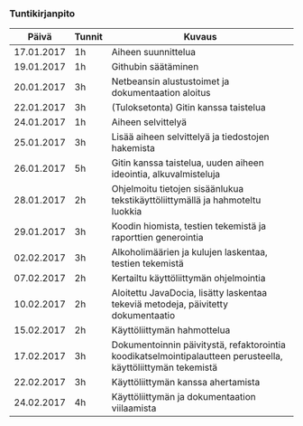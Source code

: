 ### Tuntikirjanpito

Päivä | Tunnit | Kuvaus
----------------- | --------- | ----------
17.01.2017 | 1h | Aiheen suunnittelua
19.01.2017 | 1h | Githubin säätäminen
20.01.2017 | 3h | Netbeansin alustustoimet ja dokumentaation aloitus
22.01.2017 | 3h | (Tuloksetonta) Gitin kanssa taistelua
24.01.2017 | 1h | Aiheen selvittelyä
25.01.2017 | 3h | Lisää aiheen selvittelyä ja tiedostojen hakemista
26.01.2017 | 5h | Gitin kanssa taistelua, uuden aiheen ideointia, alkuvalmisteluja
28.01.2017 | 2h | Ohjelmoitu tietojen sisäänlukua tekstikäyttöliittymällä ja hahmoteltu luokkia
29.01.2017 | 3h | Koodin hiomista, testien tekemistä ja raporttien generointia
02.02.2017 | 3h | Alkoholimäärien ja kulujen laskentaa, testien tekemistä
07.02.2017 | 2h | Kertailtu käyttöliittymän ohjelmointia
10.02.2017 | 2h | Aloitettu JavaDocia, lisätty laskentaa tekeviä metodeja, päivitetty dokumentaatio
15.02.2017 | 2h | Käyttöliittymän hahmottelua
17.02.2017 | 3h | Dokumentoinnin päivitystä, refaktorointia koodikatselmointipalautteen perusteella, käyttöliittymän tekemistä
22.02.2017 | 3h | Käyttöliittymän kanssa ahertamista
24.02.2017 | 4h | Käyttöliittymän ja dokumentaation viilaamista
 


